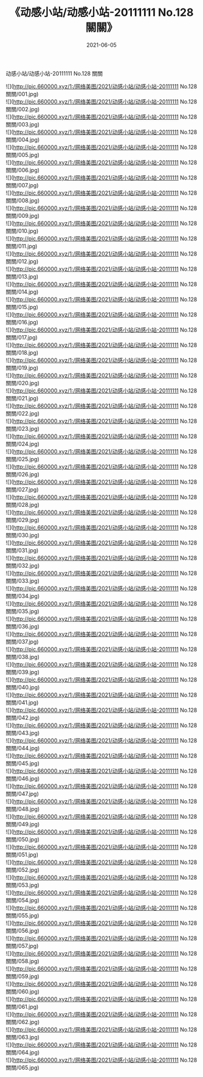﻿---
layout: post
title:  《动感小站/动感小站-20111111 No.128 關關》
date:   2021-06-05
img: http://pic.660000.xyz/1:/网络美图/2021/动感小站/动感小站-20111111 No.128 關關/000.jpg
categories: [美女, 清纯, 唯美]
---

动感小站/动感小站-20111111 No.128 關關

 ![](http://pic.660000.xyz/1:/网络美图/2021/动感小站/动感小站-20111111 No.128 關關/001.jpg) <br>![](http://pic.660000.xyz/1:/网络美图/2021/动感小站/动感小站-20111111 No.128 關關/002.jpg) <br>![](http://pic.660000.xyz/1:/网络美图/2021/动感小站/动感小站-20111111 No.128 關關/003.jpg) <br>![](http://pic.660000.xyz/1:/网络美图/2021/动感小站/动感小站-20111111 No.128 關關/004.jpg) <br>![](http://pic.660000.xyz/1:/网络美图/2021/动感小站/动感小站-20111111 No.128 關關/005.jpg) <br>![](http://pic.660000.xyz/1:/网络美图/2021/动感小站/动感小站-20111111 No.128 關關/006.jpg) <br>![](http://pic.660000.xyz/1:/网络美图/2021/动感小站/动感小站-20111111 No.128 關關/007.jpg) <br>![](http://pic.660000.xyz/1:/网络美图/2021/动感小站/动感小站-20111111 No.128 關關/008.jpg) <br>![](http://pic.660000.xyz/1:/网络美图/2021/动感小站/动感小站-20111111 No.128 關關/009.jpg) <br>![](http://pic.660000.xyz/1:/网络美图/2021/动感小站/动感小站-20111111 No.128 關關/010.jpg) <br>![](http://pic.660000.xyz/1:/网络美图/2021/动感小站/动感小站-20111111 No.128 關關/011.jpg) <br>![](http://pic.660000.xyz/1:/网络美图/2021/动感小站/动感小站-20111111 No.128 關關/012.jpg) <br>![](http://pic.660000.xyz/1:/网络美图/2021/动感小站/动感小站-20111111 No.128 關關/013.jpg) <br>![](http://pic.660000.xyz/1:/网络美图/2021/动感小站/动感小站-20111111 No.128 關關/014.jpg) <br>![](http://pic.660000.xyz/1:/网络美图/2021/动感小站/动感小站-20111111 No.128 關關/015.jpg) <br>![](http://pic.660000.xyz/1:/网络美图/2021/动感小站/动感小站-20111111 No.128 關關/016.jpg) <br>![](http://pic.660000.xyz/1:/网络美图/2021/动感小站/动感小站-20111111 No.128 關關/017.jpg) <br>![](http://pic.660000.xyz/1:/网络美图/2021/动感小站/动感小站-20111111 No.128 關關/018.jpg) <br>![](http://pic.660000.xyz/1:/网络美图/2021/动感小站/动感小站-20111111 No.128 關關/019.jpg) <br>![](http://pic.660000.xyz/1:/网络美图/2021/动感小站/动感小站-20111111 No.128 關關/020.jpg) <br>![](http://pic.660000.xyz/1:/网络美图/2021/动感小站/动感小站-20111111 No.128 關關/021.jpg) <br>![](http://pic.660000.xyz/1:/网络美图/2021/动感小站/动感小站-20111111 No.128 關關/022.jpg) <br>![](http://pic.660000.xyz/1:/网络美图/2021/动感小站/动感小站-20111111 No.128 關關/023.jpg) <br>![](http://pic.660000.xyz/1:/网络美图/2021/动感小站/动感小站-20111111 No.128 關關/024.jpg) <br>![](http://pic.660000.xyz/1:/网络美图/2021/动感小站/动感小站-20111111 No.128 關關/025.jpg) <br>![](http://pic.660000.xyz/1:/网络美图/2021/动感小站/动感小站-20111111 No.128 關關/026.jpg) <br>![](http://pic.660000.xyz/1:/网络美图/2021/动感小站/动感小站-20111111 No.128 關關/027.jpg) <br>![](http://pic.660000.xyz/1:/网络美图/2021/动感小站/动感小站-20111111 No.128 關關/028.jpg) <br>![](http://pic.660000.xyz/1:/网络美图/2021/动感小站/动感小站-20111111 No.128 關關/029.jpg) <br>![](http://pic.660000.xyz/1:/网络美图/2021/动感小站/动感小站-20111111 No.128 關關/030.jpg) <br>![](http://pic.660000.xyz/1:/网络美图/2021/动感小站/动感小站-20111111 No.128 關關/031.jpg) <br>![](http://pic.660000.xyz/1:/网络美图/2021/动感小站/动感小站-20111111 No.128 關關/032.jpg) <br>![](http://pic.660000.xyz/1:/网络美图/2021/动感小站/动感小站-20111111 No.128 關關/033.jpg) <br>![](http://pic.660000.xyz/1:/网络美图/2021/动感小站/动感小站-20111111 No.128 關關/034.jpg) <br>![](http://pic.660000.xyz/1:/网络美图/2021/动感小站/动感小站-20111111 No.128 關關/035.jpg) <br>![](http://pic.660000.xyz/1:/网络美图/2021/动感小站/动感小站-20111111 No.128 關關/036.jpg) <br>![](http://pic.660000.xyz/1:/网络美图/2021/动感小站/动感小站-20111111 No.128 關關/037.jpg) <br>![](http://pic.660000.xyz/1:/网络美图/2021/动感小站/动感小站-20111111 No.128 關關/038.jpg) <br>![](http://pic.660000.xyz/1:/网络美图/2021/动感小站/动感小站-20111111 No.128 關關/039.jpg) <br>![](http://pic.660000.xyz/1:/网络美图/2021/动感小站/动感小站-20111111 No.128 關關/040.jpg) <br>![](http://pic.660000.xyz/1:/网络美图/2021/动感小站/动感小站-20111111 No.128 關關/041.jpg) <br>![](http://pic.660000.xyz/1:/网络美图/2021/动感小站/动感小站-20111111 No.128 關關/042.jpg) <br>![](http://pic.660000.xyz/1:/网络美图/2021/动感小站/动感小站-20111111 No.128 關關/043.jpg) <br>![](http://pic.660000.xyz/1:/网络美图/2021/动感小站/动感小站-20111111 No.128 關關/044.jpg) <br>![](http://pic.660000.xyz/1:/网络美图/2021/动感小站/动感小站-20111111 No.128 關關/045.jpg) <br>![](http://pic.660000.xyz/1:/网络美图/2021/动感小站/动感小站-20111111 No.128 關關/046.jpg) <br>![](http://pic.660000.xyz/1:/网络美图/2021/动感小站/动感小站-20111111 No.128 關關/047.jpg) <br>![](http://pic.660000.xyz/1:/网络美图/2021/动感小站/动感小站-20111111 No.128 關關/048.jpg) <br>![](http://pic.660000.xyz/1:/网络美图/2021/动感小站/动感小站-20111111 No.128 關關/049.jpg) <br>![](http://pic.660000.xyz/1:/网络美图/2021/动感小站/动感小站-20111111 No.128 關關/050.jpg) <br>![](http://pic.660000.xyz/1:/网络美图/2021/动感小站/动感小站-20111111 No.128 關關/051.jpg) <br>![](http://pic.660000.xyz/1:/网络美图/2021/动感小站/动感小站-20111111 No.128 關關/052.jpg) <br>![](http://pic.660000.xyz/1:/网络美图/2021/动感小站/动感小站-20111111 No.128 關關/053.jpg) <br>![](http://pic.660000.xyz/1:/网络美图/2021/动感小站/动感小站-20111111 No.128 關關/054.jpg) <br>![](http://pic.660000.xyz/1:/网络美图/2021/动感小站/动感小站-20111111 No.128 關關/055.jpg) <br>![](http://pic.660000.xyz/1:/网络美图/2021/动感小站/动感小站-20111111 No.128 關關/056.jpg) <br>![](http://pic.660000.xyz/1:/网络美图/2021/动感小站/动感小站-20111111 No.128 關關/057.jpg) <br>![](http://pic.660000.xyz/1:/网络美图/2021/动感小站/动感小站-20111111 No.128 關關/058.jpg) <br>![](http://pic.660000.xyz/1:/网络美图/2021/动感小站/动感小站-20111111 No.128 關關/059.jpg) <br>![](http://pic.660000.xyz/1:/网络美图/2021/动感小站/动感小站-20111111 No.128 關關/060.jpg) <br>![](http://pic.660000.xyz/1:/网络美图/2021/动感小站/动感小站-20111111 No.128 關關/061.jpg) <br>![](http://pic.660000.xyz/1:/网络美图/2021/动感小站/动感小站-20111111 No.128 關關/062.jpg) <br>![](http://pic.660000.xyz/1:/网络美图/2021/动感小站/动感小站-20111111 No.128 關關/063.jpg) <br>![](http://pic.660000.xyz/1:/网络美图/2021/动感小站/动感小站-20111111 No.128 關關/064.jpg) <br>![](http://pic.660000.xyz/1:/网络美图/2021/动感小站/动感小站-20111111 No.128 關關/065.jpg) <br>